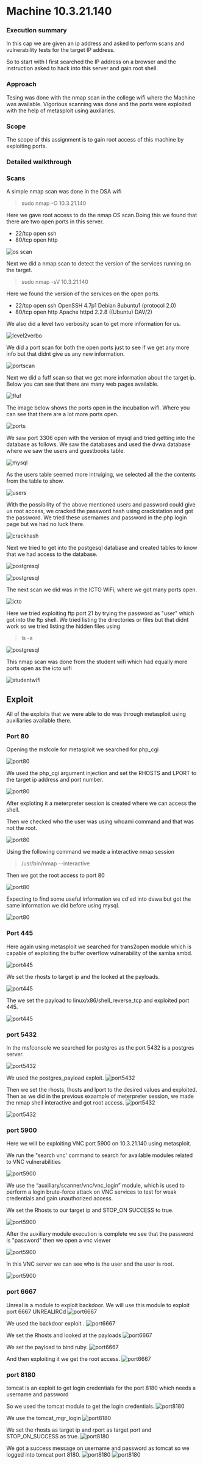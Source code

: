 # Machine 10.3.21.140
### Execution summary

In this cap we are given an ip address and asked to perform scans and vulnerability tests for the target IP address. 

So to start with I first searched the IP address on a browser and the instruction asked to hack into this server and gain root shell.

### Approach
Tesing was done with the nmap scan in the college wifi where the Machine was available. Vigorious scanning was done and the ports were exploited with the help of metasploit using auxilaries.

### Scope 
The scope of this assignment is to gain root access of this machine by exploiting ports.

### Detailed walkthrough
### Scans
A simple nmap scan was done in the DSA wifi 

> sudo nmap -O 10.3.21.140 

Here we gave root access to do the nmap OS scan.Doing this we found that there are two open ports in this server.

- 22/tcp open ssh
- 80/tcp open http  

![os scan](assets/img/OS%20scan.png)

Next we did a nmap scan to detect the version of the services running on the target.

> sudo nmap -sV 10.3.21.140 

Here we found the version of the services on the open ports.

- 22/tcp   open   ssh          OpenSSH 4.7p1 Debian 8ubuntu1 (protocol 2.0)
- 80/tcp   open   http         Apache httpd 2.2.8 ((Ubuntu) DAV/2)

We also did a level two verbosity scan to get more information for us.

![level2verbo](assets/img/level2verbo.png)

We did a port scan for both the open ports just to see if we get any more info but that didnt give us any new information. 

![portscan](assets/img/portscan.png)

Next we did a fuff scan so that we get more information about the target ip. Below you can see that there are many web pages available.

![ffuf](assets/img/ffuf.png)

The image below shows the ports open in the incubation wifi. Where you can see that there are a lot more ports open.

![ports](assets/img/ports.png)

We saw port 3306 open with the version of mysql and tried getting into the database as follows. We saw the databases and used the dvwa database where we saw the users and guestbooks table.

![mysql](assets/img/mysql.png)

As the users table seemed more intruiging, we selected all the the contents from the table to show.

![users](assets/img/users.png)

With the possibility of the above mentioned users and password could give us root access, we cracked the password hash using crackstation and got the password. We tried these usernames and password in the php login page but we had no luck there.

![crackhash](assets/img/crackhash.png)

Next we tried to get into the postgesql database and created tables to know that we had access to the database.

![postgresql](assets/img/postgre1.png)

![postgresql](assets/img/postgre2.png)

The next scan we did was in the ICTO WiFi, where we got many ports open.

![icto](assets/img/ictonmap.png)

Here we tried exploiting ftp port 21 by trying the password as "user" which got into the ftp shell. We tried listing the directories or files but that didnt work so we tried listing the hidden files using 

> ls -a 

![postgresql](assets/img/postgre3.png)


This nmap scan was done from the student wifi which had equally more ports open as the icto wifi 

![studentwifi](assets/img/studentwifi.png)

## Exploit 

All of the exploits that we were able to do was through metasploit using auxiliaries available there.

### Port 80

Opening the msfcole for metasploit we searched for php_cgi 

![port80](assets/port80/photo_6172546553806437199_y.jpg)

We used the php_cgi argument injection and set the RHOSTS and LPORT to the target ip address and port number.

![port80](assets/port80/photo_6172546553806437198_y.jpg)

After exploting it a meterpreter session is created where we can access the shell.

Then we checked who the user was using whoami command and that was not the root.

![port80](assets/port80/photo_6172546553806437195_y.jpg)

Using the following command we made a interactive nmap session 
> /usr/bin/nmap --interactive 

Then we got the root access to port 80

![port80](assets/port80/photo_6172546553806437196_y.jpg)

Expecting to find some useful information we cd'ed into dvwa but got the same information we did before using mysql.

![port80](assets/port80/photo_6172546553806437197_x.jpg)

### Port 445
Here again using metasploit we searched for trans2open module which is capable of exploiting the buffer overflow vulnerability of the samba smbd.

![port445](assets/port445/photo_6172546553806437176_y.jpg)

We set the rhosts to target ip and the looked at the payloads.

![port445](assets/port445/photo_6172546553806437177_y.jpg)

The we set the payload to linux/x86/shell_reverse_tcp and exploited port 445.

![port445](assets/port445/photo_6172546553806437174_y.jpg)

### port 5432

In the msfconsole we searched for postgres as the port 5432 is a postgres server.

![port5432](assets/port5432/photo_6172546553806437172_y.jpg)

We used the postgres_payload exploit. 
![port5432](assets/port5432/photo_6172546553806437171_y.jpg)

Then we set the rhosts, lhosts and lport to the desired values and exploited. Then as we did in the previous exaample of meterpreter session, we made the nmap shell interactive and got root access.
![port5432](assets/port5432/photo_6172546553806437170_y.jpg)

![port5432](assets/port5432/photo_6172546553806437169_y.jpg)

### port 5900

Here we will be exploiting VNC port 5900 on 10.3.21.140 using metasploit.

We run the "search vnc' command to search for available modules related to VNC vulnerabilities 

![port5900](assets/port5900/photo_6172546553806437181_y.jpg)

We use the “auxiliary/scanner/vnc/vnc_login” module, which is used to perform a login brute-force attack on VNC services to test for weak credentials and gain unauthorized access.

We set the Rhosts to our target ip and STOP_ON SUCCESS to true.

![port5900](assets/port5900/photo_6172546553806437182_y.jpg)

After the auxiliary module execution is complete we  see that the password is "password" then we open a vnc viewer 

![port5900](assets/port5900/photo_6172546553806437180_y.jpg)

In this VNC server we can see who is the user and the user is root.

![port5900](assets/port5900/photo_6172546553806437178_y.jpg)

### port 6667

Unreal is a module to exploit backdoor. We will use this module to exploit port 6667 UNREALIRCd
![port6667](assets/port6667/photo_6172546553806437191_y.jpg)

We used the backdoor exploit .
![port6667](assets/port6667/photo_6172546553806437192_y.jpg)

We set the Rhosts and looked at the payloads 
![port6667](assets/port6667/photo_6172546553806437193_y.jpg)

We set the payload to bind ruby.
![port6667](assets/port6667/photo_6172546553806437189_y.jpg)

And then exploiting it we get the root access.
![port6667](assets/port6667/photo_6172546553806437190_y.jpg)


### port 8180

tomcat is an exploit to get login credentials for the port 8180 which needs a username and password

So we used the tomcat module to get the login credentials.
![port8180](assets/port8180/photo_6172546553806437185_y.jpg)

We use the tomcat_mgr_login 
![port8180](assets/port8180/photo_6172546553806437186_y.jpg)
 
We set the rhosts as target ip and rport as target port and STOP_ON_SUCCESS as true.
![port8180](assets/port8180/photo_6172546553806437184_y.jpg)

We got a success message on username and password as tomcat so we logged into tomcat port 8180.
![port8180](assets/port8180/photo_6172546553806437183_y.jpg)
![port8180](assets/port8180/photo_6172546553806437187_y.jpg)


